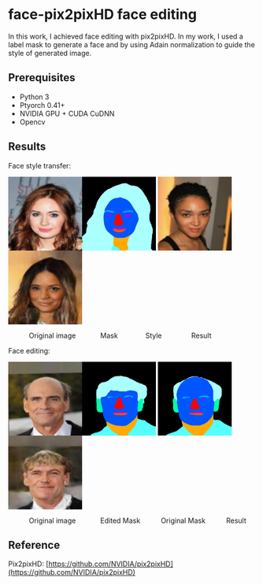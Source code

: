 # face-pix2pixHD face editing

In this work, I achieved face editing with pix2pixHD. In my work, I used a label mask to generate a face and by using Adain normalization to guide the style of generated image.
## Prerequisites

* Python 3
* Ptyorch 0.41+
* NVIDIA GPU + CUDA CuDNN
* Opencv

## Results

Face style transfer:

<img src="https://github.com/577816569/face-pix2pixHD/blob/master/images/000085.jpg" width = "150" height = "150" alt="Original style image" align=center /><img src="https://github.com/577816569/face-pix2pixHD/blob/master/images/dsdsd.jpg" width = "150" height = "150" alt="Original style image" align=center />
<img src="https://github.com/577816569/face-pix2pixHD/blob/master/images/000014.jpg" width = "150" height = "150" alt="Original style image" align=center />
<img src="https://github.com/577816569/face-pix2pixHD/blob/master/images/1.jpg" width = "150" height = "150" alt="Original style image" align=center />

&emsp;&emsp;&emsp;Original  image &emsp;&emsp;&emsp;                  Mask&emsp;&emsp;&emsp;&emsp;Style&emsp;&emsp;&emsp;&emsp;    Result

Face editing:

<img src="https://github.com/577816569/face-pix2pixHD/blob/master/images/000125.jpg" width = "150" height = "150" alt="Original style image" align=center /><img src="https://github.com/577816569/face-pix2pixHD/blob/master/images/312.jpg" width = "150" height = "150" alt="Original style image" align=center />
<img src="https://github.com/577816569/face-pix2pixHD/blob/master/images/4343.jpg" width = "150" height = "150" alt="Original style image" align=center />
<img src="https://github.com/577816569/face-pix2pixHD/blob/master/images/fdf.jpg" width = "150" height = "150" alt="Original style image" align=center />

&emsp;&emsp;&emsp;Original  image &emsp;&emsp;&emsp;                     Edited Mask&emsp;&emsp;&emsp;Original Mask&emsp;&emsp;&emsp;Result

## Reference
Pix2pixHD: [https://github.com/NVIDIA/pix2pixHD](https://github.com/NVIDIA/pix2pixHD)
<!--stackedit_data:
eyJoaXN0b3J5IjpbLTIwODY3NDUxMTMsMTI0NzQ1NDE4MSwtMT
czOTAzMjY0LDE5NDQ5MDE2NjEsLTI5Mzc4ODc0Miw5NTAwMDI5
NDIsMTkwMjA5Nzg4NSwxMzMxODI5OTQzXX0=
-->